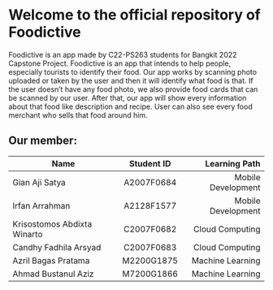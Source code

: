# Welcome to the official repository of Foodictive
Foodictive is an app made by C22-PS263 students for Bangkit 2022 Capstone Project.
Foodictive is an app that intends to help people, especially tourists to identify their food. Our app works by scanning photo uploaded or taken  by the user and then it will identify what food is that. If the user doesn’t have any food photo, we also provide food cards that can be scanned by our user. After that, our app will show every information about that food like description and recipe. User can also see every food merchant who sells that food around him. 

## Our member:

| Name        | Student ID           | Learning Path  |
| ------------- |:-------------:| -----:|
| Gian Aji Satya | A2007F0684 |  Mobile Development |
| Irfan Arrahman | A2128F1577 |  Mobile Development |
| Krisostomos Abdixta Winarto | C2007F0682 | Cloud Computing |
| Candhy Fadhila Arsyad | C2007F0683 | Cloud Computing |
| Azril Bagas Pratama | M2200G1875 | Machine Learning |
| Ahmad Bustanul Aziz | M7200G1866 | Machine Learning |

